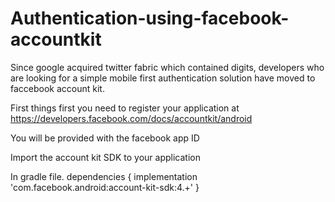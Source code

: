 # Authentication-using-facebook-accountkit
Since google acquired twitter fabric which contained digits, developers who are looking for a simple mobile first authentication solution have moved to faccebook account kit.

First things first you need to register your application at
https://developers.facebook.com/docs/accountkit/android

You will be provided with the facebook app ID

Import the account kit SDK to your application

In gradle file.
dependencies {
  implementation 'com.facebook.android:account-kit-sdk:4.+'
}

